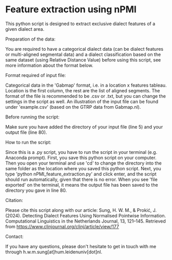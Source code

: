 # Feature extraction using nPMI

This python script is designed to extract exclusive dialect features of a given dialect area.

Preparation of the data:

You are required to have a categorical dialect data (can be dialect features or multi-aligned segmental data) and a dialect classification based on the same dataset (using Relative Distance Value) before using this script, see more information about the format below.

Format required of input file:

Categorical data in the 'Gabmap' format, i.e. in a location x features tableau. Location is the first column, the rest are the list of aligned segments. The format of the file is recommended to be .csv or .txt, but you can change the settings in the script as well. An illustration of the input file can be found under 'example.csv' (based on the GTRP data from Gabmap.nl).

Before running the script:

Make sure you have added the directory of your input file (line 5) and your output file (line 80).

How to run the script:

Since this is a .py script, you have to run the script in your terminal (e.g. Anaconda prompt). First, you save this python script on your computer. Then you open your terminal and use 'cd' to change the directory into the same folder as the location where you saved this python script. Next, you type 'python nPMI_feature_extraction.py' and click enter, and the script should run automatically, given that there is no error. When you see 'file exported' on the terminal, it means the output file has been saved to the directory you gave in line 80.

Citation:

Please cite this script along with our article: 
Sung, H. W. M., & Prokić, J. (2024). Detecting Dialect Features Using Normalised Pointwise Information. Computational Linguistics in the Netherlands Journal, 13, 121–145. Retrieved from https://www.clinjournal.org/clinj/article/view/177

Contact:

If you have any questions, please don't hesitate to get in touch with me through h.w.m.sung[at]hum.leidenuniv[dot]nl.
